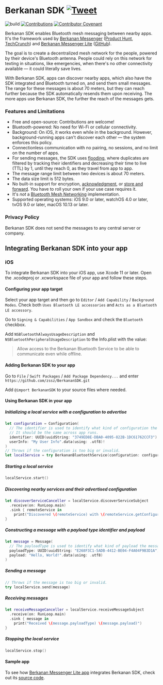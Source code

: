# Berkanan SDK [![Tweet](https://img.shields.io/twitter/url/http/shields.io.svg?style=social)](https://twitter.com/intent/tweet?text=Integrate%20Berkanan%20SDK%20into%20your%20app%20and%20help%20create%20a%20decentralized%20mesh%20messaging%20network%20for%20the%20people%2C%20powered%20by%20their%20device%27s%20Bluetooth%20antenna%3A%20https%3A%2F%2Fgithub.com%2Fzssz%2FBerkananSDK)

![build](https://github.com/zssz/BerkananSDK/workflows/build/badge.svg)
[![Contributions](https://img.shields.io/badge/contributions-welcome-blue)](CONTRIBUTING.md)
[![Contributor Covenant](https://img.shields.io/badge/Contributor%20Covenant-v2.0%20adopted-ff69b4.svg)](CODE_OF_CONDUCT.md)

Berkanan SDK enables Bluetooth mesh messaging between nearby apps. It's the framework used by [Berkanan Messenger](https://apps.apple.com/app/berkanan-messenger/id1289061820) ([Product Hunt](https://www.producthunt.com/posts/berkanan), [TechCrunch](https://techcrunch.com/2018/09/27/berkanan-is-a-bluetooth-powered-group-messaging-app/)) and [Berkanan Messenger Lite](https://apps.apple.com/app/berkanan-messenger-lite/id1479731429) ([GitHub](https://github.com/zssz/BerkananLite)). 

The goal is to create a decentralized mesh network for the people, powered by their device's Bluetooth antenna. People could rely on this network for texting in situations, like emergencies, when there's no other connectivity available — it could literally save lives.

With Berkanan SDK, apps can discover nearby apps, which also have the SDK integrated and Bluetooth turned on, and send them small messages. The range for these messages is about 70 meters, but they can reach further because the SDK automatically resends them upon receiving. The more apps use Berkanan SDK, the further the reach of the messages gets.

### Features and Limitations
- Free and open-source: Contributions are welcome!
- Bluetooth-powered: No need for Wi-Fi or cellular connectivity.
- Background: On iOS, it works even while in the background. However, background-running apps can't discover each other — the system enforces this policy.
- Connectionless communication with no pairing, no sessions, and no limit on the number of apps.
- For sending messages, the SDK uses [flooding](https://en.wikipedia.org/wiki/Flooding_(computer_networking)), where duplicates are filtered by tracking their identifiers and decreasing their time to live (TTL) by 1, until they reach 0, as they travel from app to app.
- The message range limit between two devices is about 70 meters.
- The data size limit is 512 bytes.
- No built-in support for encryption, [acknowledgment](https://en.wikipedia.org/wiki/Acknowledgement_(data_networks)), or [store and forward](https://en.wikipedia.org/wiki/Store_and_forward). You have to roll your own if your use case requires it.
- It's *not* a [Bluetooth Mesh Networking](https://www.bluetooth.com/specifications/mesh-specifications) implementation.
- Supported operating systems: iOS 9.0 or later, watchOS 4.0 or later, tvOS 9.0 or later, macOS 10.13 or later.

### Privacy Policy
Berkanan SDK does not send the messages to any central server or company.

## Integrating Berkanan SDK into your app

### iOS

To integrate Berkanan SDK into your iOS app, use Xcode 11 or later. Open the .xcodeproj or .xcworkspace file of your app and follow these steps.

#### Configuring your app target

Select your app target and then go to `Editor` / `Add Capability` / `Background Modes`. Check both `Uses Bluetooth LE accessories` and `Acts as a Bluetooth LE accessory`.

Go to `Signing & Capabilities` /  `App Sandbox` and check the `Bluetooth` checkbox. 

Add `NSBluetoothAlwaysUsageDescription` and `NSBluetoothPeripheralUsageDescription` to the Info.plist with the value:

> Allow access to the Berkanan Bluetooth Service to be able to communicate even while offline.

#### Adding Berkanan SDK to your app

Go to `File` / `Swift Packages` / `Add Package Dependency...` and enter `https://github.com/zssz/BerkananSDK.git`

Add `@import BerkananSDK` to your source files where needed.

#### Using Berkanan SDK in your app

##### Initializing a local service with a configuration to advertise

```swift
let configuration = Configuration(
  // The identifier is used to identify what kind of configuration the service has. 
  // It should be the same across app runs.
  identifier: UUID(uuidString: "3749ED8E-DBA0-4095-822B-1DC61762CCF3")!, 
  userInfo: "My User Info".data(using: .utf8)!
)
// Throws if the configuration is too big or invalid.
let localService = try BerkananBluetoothService(configuration: configuration)
```

##### Starting a local service

```swift
localService.start()
```

##### Discovering nearby services and their advertised configuration

```swift
let discoverServiceCanceller = localService.discoverServiceSubject
  .receive(on: RunLoop.main)
  .sink { remoteService in
    print("Discovered \(remoteService) with \(remoteService.getConfiguration())")
}
```

##### Constructing a message with a payload type identifier and payload

```swift
let message = Message(
  // The payloadType is used to identify what kind of payload the message carries.
  payloadType: UUID(uuidString: "E268F3C1-5ADB-4412-BE04-F4A04F9B3D1A")!,
  payload: "Hello, World!".data(using: .utf8)
)
```

##### Sending a message

```swift
// Throws if the message is too big or invalid.
try localService.send(message)
```

##### Receiving messages

```swift
let receiveMessageCanceller = localService.receiveMessageSubject
  .receive(on: RunLoop.main)
  .sink { message in
    print("Received \(message.payloadType) \(message.payload)")
}
```

##### Stopping the local service

```swift
localService.stop()
```

#### Sample app

To see how [Berkanan Messenger Lite app](https://apps.apple.com/app/berkanan-messenger-lite/id1479731429) integrates Berkanan SDK, check out its [source code](https://github.com/zssz/BerkananLite).
